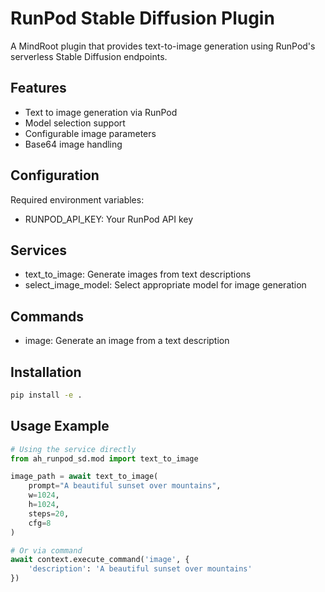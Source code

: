 # RunPod Stable Diffusion Plugin

A MindRoot plugin that provides text-to-image generation using RunPod's serverless Stable Diffusion endpoints.

## Features
- Text to image generation via RunPod
- Model selection support
- Configurable image parameters
- Base64 image handling

## Configuration
Required environment variables:
- RUNPOD_API_KEY: Your RunPod API key

## Services
- text_to_image: Generate images from text descriptions
- select_image_model: Select appropriate model for image generation

## Commands
- image: Generate an image from a text description

## Installation
```bash
pip install -e .
```

## Usage Example
```python
# Using the service directly
from ah_runpod_sd.mod import text_to_image

image_path = await text_to_image(
    prompt="A beautiful sunset over mountains",
    w=1024,
    h=1024,
    steps=20,
    cfg=8
)

# Or via command
await context.execute_command('image', {
    'description': 'A beautiful sunset over mountains'
})
```
